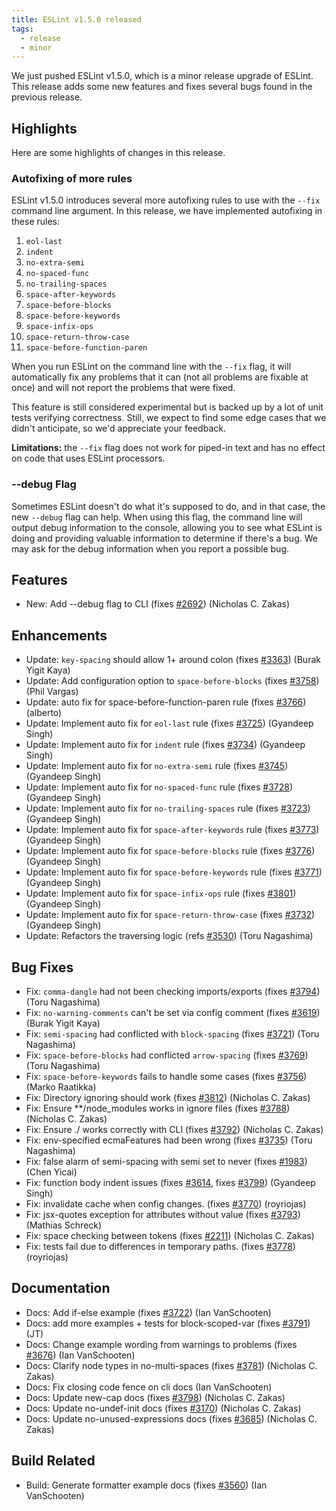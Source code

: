 ```yaml
---
title: ESLint v1.5.0 released
tags:
  - release
  - minor
---
```


We just pushed ESLint v1.5.0, which is a minor release upgrade of ESLint. This release adds some new features and fixes several bugs found in the previous release.

## Highlights

Here are some highlights of changes in this release.

### Autofixing of more rules

ESLint v1.5.0 introduces several more autofixing rules to use with the `--fix` command line argument. In this release, we have implemented autofixing in these rules:

1. `eol-last`
1. `indent`
1. `no-extra-semi`
1. `no-spaced-func`
1. `no-trailing-spaces`
1. `space-after-keywords`
1. `space-before-blocks`
1. `space-before-keywords`
1. `space-infix-ops`
1. `space-return-throw-case`
1. `space-before-function-paren`

When you run ESLint on the command line with the `--fix` flag, it will automatically fix any problems that it can (not all problems are fixable at once) and will not report the problems that were fixed.

This feature is still considered experimental but is backed up by a lot of unit tests verifying correctness. Still, we expect to find some edge cases that we didn't anticipate, so we'd appreciate your feedback.

**Limitations:** the `--fix` flag does not work for piped-in text and has no effect on code that uses ESLint processors.

### --debug Flag

Sometimes ESLint doesn't do what it's supposed to do, and in that case, the new `--debug` flag can help. When using this flag, the command line will output debug information to the console, allowing you to see what ESLint is doing and providing valuable information to determine if there's a bug. We may ask for the debug information when you report a possible bug.


## Features


* New: Add --debug flag to CLI (fixes [#2692](https://github.com/eslint/eslint/issues/2692)) (Nicholas C. Zakas)



## Enhancements


* Update: `key-spacing` should allow 1+ around colon (fixes [#3363](https://github.com/eslint/eslint/issues/3363)) (Burak Yigit Kaya)
* Update: Add configuration option to `space-before-blocks` (fixes [#3758](https://github.com/eslint/eslint/issues/3758)) (Phil Vargas)
* Update: auto fix for space-before-function-paren rule (fixes [#3766](https://github.com/eslint/eslint/issues/3766)) (alberto)
* Update: Implement auto fix for `eol-last` rule (fixes [#3725](https://github.com/eslint/eslint/issues/3725)) (Gyandeep Singh)
* Update: Implement auto fix for `indent` rule (fixes [#3734](https://github.com/eslint/eslint/issues/3734)) (Gyandeep Singh)
* Update: Implement auto fix for `no-extra-semi` rule (fixes [#3745](https://github.com/eslint/eslint/issues/3745)) (Gyandeep Singh)
* Update: Implement auto fix for `no-spaced-func` rule (fixes [#3728](https://github.com/eslint/eslint/issues/3728)) (Gyandeep Singh)
* Update: Implement auto fix for `no-trailing-spaces` rule (fixes [#3723](https://github.com/eslint/eslint/issues/3723)) (Gyandeep Singh)
* Update: Implement auto fix for `space-after-keywords` rule (fixes [#3773](https://github.com/eslint/eslint/issues/3773)) (Gyandeep Singh)
* Update: Implement auto fix for `space-before-blocks` rule (fixes [#3776](https://github.com/eslint/eslint/issues/3776)) (Gyandeep Singh)
* Update: Implement auto fix for `space-before-keywords` rule (fixes [#3771](https://github.com/eslint/eslint/issues/3771)) (Gyandeep Singh)
* Update: Implement auto fix for `space-infix-ops` rule (fixes [#3801](https://github.com/eslint/eslint/issues/3801)) (Gyandeep Singh)
* Update: Implement auto fix for `space-return-throw-case` (fixes [#3732](https://github.com/eslint/eslint/issues/3732)) (Gyandeep Singh)
* Update: Refactors the traversing logic (refs [#3530](https://github.com/eslint/eslint/issues/3530)) (Toru Nagashima)


## Bug Fixes


* Fix: `comma-dangle` had not been checking imports/exports (fixes [#3794](https://github.com/eslint/eslint/issues/3794)) (Toru Nagashima)
* Fix: `no-warning-comments` can't be set via config comment (fixes [#3619](https://github.com/eslint/eslint/issues/3619)) (Burak Yigit Kaya)
* Fix: `semi-spacing` had conflicted with `block-spacing` (fixes [#3721](https://github.com/eslint/eslint/issues/3721)) (Toru Nagashima)
* Fix: `space-before-blocks` had conflicted `arrow-spacing` (fixes [#3769](https://github.com/eslint/eslint/issues/3769)) (Toru Nagashima)
* Fix: `space-before-keywords` fails to handle some cases (fixes [#3756](https://github.com/eslint/eslint/issues/3756)) (Marko Raatikka)
* Fix: Directory ignoring should work (fixes [#3812](https://github.com/eslint/eslint/issues/3812)) (Nicholas C. Zakas)
* Fix: Ensure **/node_modules works in ignore files (fixes [#3788](https://github.com/eslint/eslint/issues/3788)) (Nicholas C. Zakas)
* Fix: Ensure ./ works correctly with CLI (fixes [#3792](https://github.com/eslint/eslint/issues/3792)) (Nicholas C. Zakas)
* Fix: env-specified ecmaFeatures had been wrong (fixes [#3735](https://github.com/eslint/eslint/issues/3735)) (Toru Nagashima)
* Fix: false alarm of semi-spacing with semi set to never (fixes [#1983](https://github.com/eslint/eslint/issues/1983)) (Chen Yicai)
* Fix: function body indent issues (fixes [#3614](https://github.com/eslint/eslint/issues/3614), fixes [#3799](https://github.com/eslint/eslint/issues/3799)) (Gyandeep Singh)
* Fix: invalidate cache when config changes. (fixes [#3770](https://github.com/eslint/eslint/issues/3770)) (royriojas)
* Fix: jsx-quotes exception for attributes without value (fixes [#3793](https://github.com/eslint/eslint/issues/3793)) (Mathias Schreck)
* Fix: space checking between tokens (fixes [#2211](https://github.com/eslint/eslint/issues/2211)) (Nicholas C. Zakas)
* Fix: tests fail due to differences in temporary paths. (fixes [#3778](https://github.com/eslint/eslint/issues/3778)) (royriojas)



## Documentation

* Docs: Add if-else example (fixes [#3722](https://github.com/eslint/eslint/issues/3722)) (Ian VanSchooten)
* Docs: add more examples + tests for block-scoped-var (fixes [#3791](https://github.com/eslint/eslint/issues/3791)) (JT)
* Docs: Change example wording from warnings to problems (fixes [#3676](https://github.com/eslint/eslint/issues/3676)) (Ian VanSchooten)
* Docs: Clarify node types in no-multi-spaces (fixes [#3781](https://github.com/eslint/eslint/issues/3781)) (Nicholas C. Zakas)
* Docs: Fix closing code fence on cli docs (Ian VanSchooten)
* Docs: Update new-cap docs (fixes [#3798](https://github.com/eslint/eslint/issues/3798)) (Nicholas C. Zakas)
* Docs: Update no-undef-init docs (fixes [#3170](https://github.com/eslint/eslint/issues/3170)) (Nicholas C. Zakas)
* Docs: Update no-unused-expressions docs (fixes [#3685](https://github.com/eslint/eslint/issues/3685)) (Nicholas C. Zakas)






## Build Related

* Build: Generate formatter example docs (fixes [#3560](https://github.com/eslint/eslint/issues/3560)) (Ian VanSchooten)
